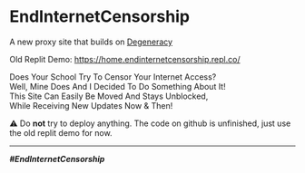# EndInternetCensorship

A new proxy site that builds on [Degeneracy](https://github.com/Degen-dev/Degeneracy)

Old Replit Demo: https://home.endinternetcensorship.repl.co/

Does Your School Try To Censor Your Internet Access?<br>
Well, Mine Does And I Decided To Do Something About It!<br>
This Site Can Easily Be Moved And Stays Unblocked,<br>
While Receiving New Updates Now & Then!

⚠️ Do **not** try to deploy anything. The code on github is unfinished, just use the old replit demo for now.

<hr>

<i><b>#EndInternetCensorship<b><i>
